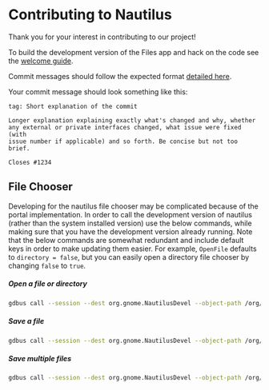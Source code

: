 # Contributing to Nautilus

Thank you for your interest in contributing to our project!

To build the development version of the Files app and hack on the code
see the [welcome guide](https://welcome.gnome.org/en/app/Nautilus/#getting-the-app-to-build).

Commit messages should follow the expected format [detailed here](https://handbook.gnome.org/development/commit-messages.html).

Your commit message should look something like this:

```
tag: Short explanation of the commit

Longer explanation explaining exactly what's changed and why, whether
any external or private interfaces changed, what issue were fixed (with
issue number if applicable) and so forth. Be concise but not too brief.

Closes #1234
```

## File Chooser

Developing for the nautilus file chooser may be complicated because of the
portal implementation.  In order to call the development version of nautilus
(rather than the system installed version) use the below commands, while making
sure that you have the development version already running.  Note that the
below commands are somewhat redundant and include default keys in order to make
updating them easier. For example, `OpenFile` defaults to `directory = false`,
but you can easily open a directory file chooser by changing `false` to `true`.

##### Open a file or directory

```bash
gdbus call --session --dest org.gnome.NautilusDevel --object-path /org/freedesktop/portal/desktop --method org.freedesktop.impl.portal.FileChooser.OpenFile '/org/gnome/NautilusDevel' 'org.gnome.NautilusDevel' '' 'Open a File' "{'filters': <[('All Files', [(uint32 0, '*')]), ('Images', [(uint32 0, '*.ico'), (uint32 1, 'image/png')]), ('Text', [(uint32 0, '*.txt')])]>, 'current_filter': <('All Files', [(uint32 0, '*')])>, 'choices': <[('encoding', 'Encoding', [('utf8', 'Unicode (UTF-8)'), ('latin15', 'Western')], 'latin15'), ('reencode', 'Reencode', [], 'false')]>, 'directory': <false>, 'multiple': <false>, 'modal': <true>, 'accept_label': <'Open'>, 'current_folder': <b'$HOME'>}"
```

##### Save a file

```bash
gdbus call --session --dest org.gnome.NautilusDevel --object-path /org/freedesktop/portal/desktop --method org.freedesktop.impl.portal.FileChooser.SaveFile '/org/gnome/NautilusDevel' 'org.gnome.NautilusDevel' '' 'Save a File' "{'filters': <[('All Files', [(uint32 0, '*')]),('Images', [(uint32 0, '*.ico'), (uint32 1, 'image/png')]), ('Text', [(uint32 0, '*.txt')])]>, 'current_filter': <('All Files', [(uint32 0, '*')])>, 'choices': <[('encoding', 'Encoding', [('utf8', 'Unicode (UTF-8)'), ('latin15', 'Western')], 'latin15'), ('reencode', 'Reencode', [], 'false')]>,  'modal': <true>, 'accept_label': <'Save'>, 'current_file': <b'$HOME/test_file'>}"
```

##### Save multiple files

```bash
gdbus call --session --dest org.gnome.NautilusDevel --object-path /org/freedesktop/portal/desktop --method org.freedesktop.impl.portal.FileChooser.SaveFiles '/org/gnome/NautilusDevel' 'org.gnome.NautilusDevel' '' 'Save Files' "{'choices': <[('encoding', 'Encoding', [('utf8', 'Unicode (UTF-8)'), ('latin15', 'Western')], 'latin15'), ('reencode', 'Reencode', [], 'false')]>,  'modal': <true>, 'accept_label': <'Save'>, 'current_folder': <b'$HOME'>}"
```

